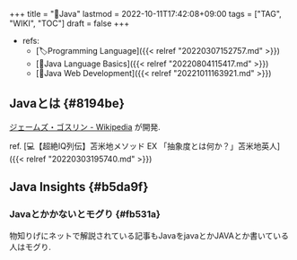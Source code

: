 +++
title = "📝Java"
lastmod = 2022-10-11T17:42:08+09:00
tags = ["TAG", "WIKI", "TOC"]
draft = false
+++

-   refs:
    -   [🏷Programming Language]({{< relref "20220307152757.md" >}})
    -   [📁Java Language Basics]({{< relref "20220804115417.md" >}})
    -   [📝Java Web Development]({{< relref "20221011163921.md" >}})


## Javaとは {#8194be}

[ジェームズ・ゴスリン - Wikipedia](https://ja.wikipedia.org/wiki/%E3%82%B8%E3%82%A7%E3%83%BC%E3%83%A0%E3%82%BA%E3%83%BB%E3%82%B4%E3%82%B9%E3%83%AA%E3%83%B3) が開発.

ref. [💻【超絶IQ列伝】苫米地メソッド EX 「抽象度とは何か？」苫米地英人]({{< relref "20220303195740.md" >}})


## Java Insights {#b5da9f}


### Javaとかかないとモグり {#fb531a}

物知りげにネットで解説されている記事もJavaをjavaとかJAVAとか書いている人はモグり.
